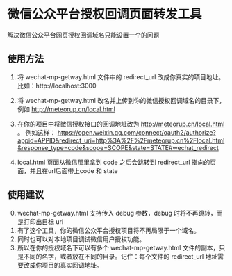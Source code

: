 # 微信公众平台授权回调页面转发工具

解决微信公众平台网页授权回调域名只能设置一个的问题

## 使用方法

1. 将 wechat-mp-getway.html 文件中的 redirect_url 改成你真实的项目地址。比如：http://localhost:3000

2. 将 wechat-mp-getway.html 改名并上传到你的微信授权回调域名的目录下，例如 http://meteorup.cn/local.html

3. 在你的项目中将微信授权接口的回调地址改为  http://meteorup.cn/local.html 。
例如这样：
https://open.weixin.qq.com/connect/oauth2/authorize?appid=APPID&redirect_uri=http%3A%2F%2Fmeteorup.cn%2Flocal.html&response_type=code&scope=SCOPE&state=STATE#wechat_redirect

4. local.html 页面从微信那里拿到 code 之后会跳转到 redirect_url 指向的页面，并且在url后面带上code 和 state

## 使用建议

0. wechat-mp-getway.html 支持传入 debug 参数，debug 时将不再跳转，而是打印出目标 url
1. 有了这个工具，你的微信公众平台授权项目将不再局限于一个域名。
2. 同时也可以对本地项目调试微信用户授权功能。
3. 所以在你的授权域名下可以有多个 wechat-mp-getway.html 文件的副本，只是不同的名字，或者放在不同的目录。记住：每个文件的 redirect_url 地址需要改成你项目的真实回调地址。


